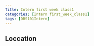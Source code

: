 ```yaml
---
Title: Intern first week class1 
categories: [Intern first_week_class1]
tags: [DBS101Intern]
---
```

## Loccation
